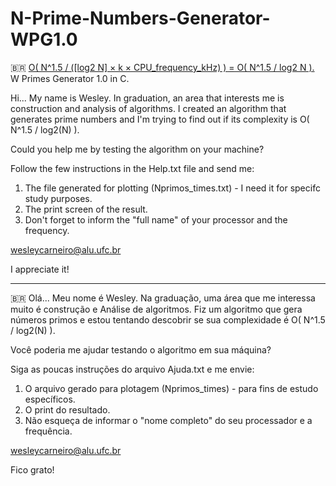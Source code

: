 # N-Prime-Numbers-Generator-WPG1.0
🇧🇷 [O( N^1.5 / ([log2 N] × k × CPU_frequency_kHz) ) = O( N^1.5 / log2 N ).](https://drive.google.com/drive/u/1/folders/1WmZ8R-ODHwwd0fHH7YJKG0q2-fnglXUL)
W Primes Generator 1.0 in C.

Hi... My name is Wesley. In graduation, an area that interests me is construction and analysis of algorithms.
I created an algorithm that generates prime numbers and I'm trying to find out if its complexity is O( N^1.5 / log2(N) ).

Could you help me by testing the algorithm on your machine?

Follow the few instructions in the Help.txt file and send me:
1. The file generated for plotting (Nprimos_times.txt)  - I need it for specifc study purposes.
2. The print screen of the result.
3. Don't forget to inform the "full name" of your processor and the frequency.

wesleycarneiro@alu.ufc.br

I appreciate it!

------------------------------------
🇧🇷 Olá... Meu nome é Wesley. Na graduação, uma área que me interessa muito é construção e Análise de algoritmos.
Fiz um algoritmo que gera números primos e estou tentando descobrir se sua complexidade é O( N^1.5 / log2(N) ).

Você poderia me ajudar testando o algoritmo em sua máquina?

Siga as poucas instruções do arquivo Ajuda.txt e me envie:
1. O arquivo gerado para plotagem (Nprimos_times) - para fins de estudo específicos.
2. O print do resultado.
3. Não esqueça de informar o "nome completo" do seu processador e a frequência.

wesleycarneiro@alu.ufc.br

Fico grato!


